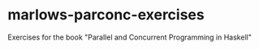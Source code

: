 # marlows-parconc-exercises
Exercises for the book "Parallel and Concurrent Programming in Haskell"
